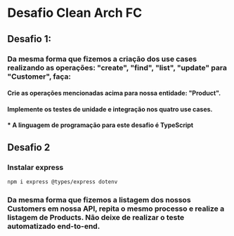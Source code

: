 # Desafio Clean Arch FC

## Desafio 1:

### Da mesma forma que fizemos a criação dos use cases realizando as operações: "create", "find", "list", "update" para "Customer", faça:

#### Crie as operações mencionadas acima para nossa entidade: "Product".

#### Implemente os testes de unidade e integração nos quatro use cases.

#### \* A linguagem de programação para este desafio é TypeScript

## Desafio 2

### Instalar express

```bash
npm i express @types/express dotenv

```

### Da mesma forma que fizemos a listagem dos nossos Customers em nossa API, repita o mesmo processo e realize a listagem de Products. Não deixe de realizar o teste automatizado end-to-end.

